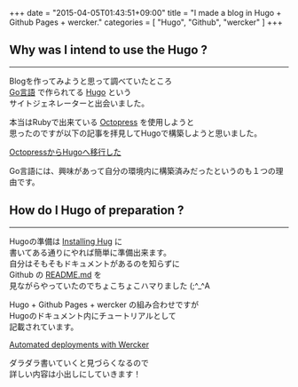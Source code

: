+++
date = "2015-04-05T01:43:51+09:00"
title = "I made a blog in Hugo + Github Pages + wercker."
categories = [
    "Hugo",
    "Github",
    "wercker"
]
+++

## Why was I intend to use the Hugo ?
---

Blogを作ってみようと思って調べていたところ  
[Go言語](http://golang.org/) で作られてる [Hugo](http://gohugo.io/) という  
サイトジェネレーターと出会いました。

本当はRubyで出来ている [Octopress](http://octopress.org/) を使用しようと  
思ったのですが以下の記事を拝見してHugoで構築しようと思いました。

[OctopressからHugoへ移行した](http://deeeet.com/writing/2014/12/25/hugo/)

Go言語には、興味があって自分の環境内に構築済みだったというのも１つの理由です。

## How do I Hugo of preparation ?
---

Hugoの準備は [Installing Hug](http://gohugo.io/overview/installing/) に  
書いてある通りにやれば簡単に準備出来ます。  
自分はそもそもドキュメントがあるのを知らずに  
Github の [README.md](https://github.com/spf13/hugo/blob/master/README.md) を  
見ながらやっていたのでちょこちょこハマりました (;^_^A

Hugo + Github Pages + wercker の組み合わせですが  
Hugoのドキュメント内にチュートリアルとして  
記載されています。

[Automated deployments with Wercker](http://gohugo.io/tutorials/automated-deployments/)

ダラダラ書いていくと見づらくなるので  
詳しい内容は小出しにしていきます！
